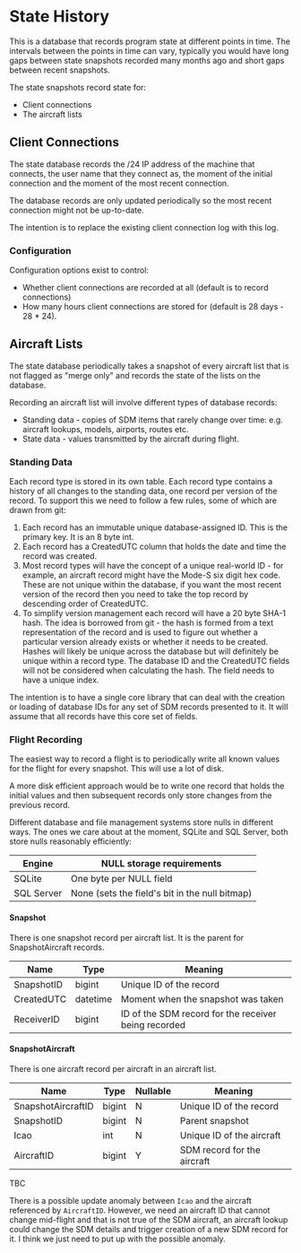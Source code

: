 # State History

This is a database that records program state at different points in time. The intervals between the
points in time can vary, typically you would have long gaps between state snapshots recorded many months
ago and short gaps between recent snapshots.

The state snapshots record state for:

* Client connections
* The aircraft lists

## Client Connections

The state database records the /24 IP address of the machine that connects, the user name that they connect as,
the moment of the initial connection and the moment of the most recent connection.

The database records are only updated periodically so the most recent connection might not be up-to-date.

The intention is to replace the existing client connection log with this log.

### Configuration

Configuration options exist to control:

* Whether client connections are recorded at all (default is to record connections)
* How many hours client connections are stored for (default is 28 days - 28 * 24).

## Aircraft Lists

The state database periodically takes a snapshot of every aircraft list that is not flagged as "merge only"
and records the state of the lists on the database.

Recording an aircraft list will involve different types of database records:

* Standing data - copies of SDM items that rarely change over time: e.g. aircraft lookups, models,
  airports, routes etc.
* State data - values transmitted by the aircraft during flight.

### Standing Data

Each record type is stored in its own table. Each record type contains a history of all changes to
the standing data, one record per version of the record. To support this we need to follow a few
rules, some of which are drawn from git:

1. Each record has an immutable unique database-assigned ID. This is the primary key. It is an 8 byte int.
2. Each record has a CreatedUTC column that holds the date and time the record was created.
3. Most record types will have the concept of a unique real-world ID - for example, an aircraft
   record might have the Mode-S six digit hex code. These are not unique within the database,
   if you want the most recent version of the record then you need to take the top record by
   descending order of CreatedUTC.
4. To simplify version management each record will have a 20 byte SHA-1 hash. The idea is borrowed
   from git - the hash is formed from a text representation of the record and is used to figure out
   whether a particular version already exists or whether it needs to be created. Hashes will likely
   be unique across the database but will definitely be unique within a record type. The database ID
   and the CreatedUTC fields will not be considered when calculating the hash. The field needs to
   have a unique index.

The intention is to have a single core library that can deal with the creation or loading of database IDs
for any set of SDM records presented to it. It will assume that all records have this core set of fields.

### Flight Recording

The easiest way to record a flight is to periodically write all known values for the flight for every
snapshot. This will use a lot of disk.

A more disk efficient approach would be to write one record that holds the initial values and then subsequent
records only store changes from the previous record.

Different database and file management systems store nulls in different ways. The ones we care about at the
moment, SQLite and SQL Server, both store nulls reasonably efficiently:

| Engine | NULL storage requirements |
| ---    | ---                       |
| SQLite | One byte per NULL field |
| SQL Server | None (sets the field's bit in the null bitmap) |

#### Snapshot

There is one snapshot record per aircraft list. It is the parent for SnapshotAircraft records.

| Name | Type | Meaning |
| ---  | ---  | --- |
| SnapshotID | bigint | Unique ID of the record |
| CreatedUTC | datetime | Moment when the snapshot was taken |
| ReceiverID | bigint | ID of the SDM record for the receiver being recorded |

#### SnapshotAircraft

There is one aircraft record per aircraft in an aircraft list.

| Name | Type | Nullable | Meaning |
| ---  | ---  | --- | --- |
| SnapshotAircraftID | bigint | N | Unique ID of the record |
| SnapshotID         | bigint | N | Parent snapshot |
| Icao               | int    | N | Unique ID of the aircraft |
| AircraftID         | bigint | Y | SDM record for the aircraft |

TBC

There is a possible update anomaly between ```Icao``` and the aircraft referenced by ```AircraftID```.
However, we need an aircraft ID that cannot change mid-flight and that is not true of the SDM aircraft,
an aircraft lookup could change the SDM details and trigger creation of a new SDM record for it. I
think we just need to put up with the possible anomaly.
